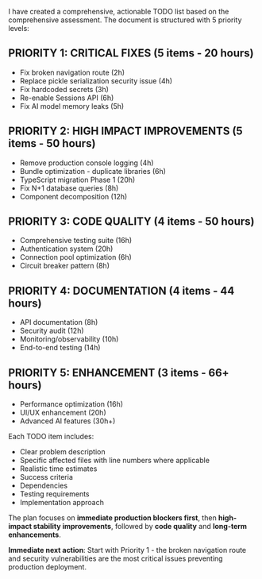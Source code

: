 I have created a comprehensive, actionable TODO list based on the comprehensive assessment. The document is structured with 5 priority levels:

## PRIORITY 1: CRITICAL FIXES (5 items - 20 hours)
- Fix broken navigation route (2h)
- Replace pickle serialization security issue (4h) 
- Fix hardcoded secrets (3h)
- Re-enable Sessions API (6h)
- Fix AI model memory leaks (5h)

## PRIORITY 2: HIGH IMPACT IMPROVEMENTS (5 items - 50 hours)
- Remove production console logging (4h)
- Bundle optimization - duplicate libraries (6h)
- TypeScript migration Phase 1 (20h)
- Fix N+1 database queries (8h)
- Component decomposition (12h)

## PRIORITY 3: CODE QUALITY (4 items - 50 hours)
- Comprehensive testing suite (16h)
- Authentication system (20h)
- Connection pool optimization (6h)
- Circuit breaker pattern (8h)

## PRIORITY 4: DOCUMENTATION (4 items - 44 hours)
- API documentation (8h)
- Security audit (12h)
- Monitoring/observability (10h)
- End-to-end testing (14h)

## PRIORITY 5: ENHANCEMENT (3 items - 66+ hours)
- Performance optimization (16h)
- UI/UX enhancement (20h)
- Advanced AI features (30h+)

Each TODO item includes:
- Clear problem description
- Specific affected files with line numbers where applicable
- Realistic time estimates
- Success criteria
- Dependencies
- Testing requirements
- Implementation approach

The plan focuses on **immediate production blockers first**, then **high-impact stability improvements**, followed by **code quality** and **long-term enhancements**.

**Immediate next action**: Start with Priority 1 - the broken navigation route and security vulnerabilities are the most critical issues preventing production deployment.
